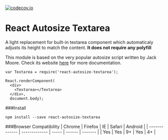 [![codecov.io](http://codecov.io/github/buildo/react-textarea-autosize/coverage.svg?branch=master)](http://codecov.io/github/buildo/react-textarea-autosize?branch=master)

# React Autosize Textarea
A light replacement for built-in textarea component which automaticaly adjusts its height to match the content.
**It does not require any polyfill**

This module is based on the very popular autosize script written by Jack Moore. Check its website [here](http://www.jacklmoore.com/autosize/) for more documentation.

```
var Textarea = require('react-autosize-textarea');

React.renderComponent(
  <div>
    <Textarea></Textarea>
  </div>,
  document.body);
```

###Install
```
npm install --save react-autosize-textarea
```

###Browser Compatibility
| Chrome        | Firefox       | IE    | Safari | Android |
| ------------- | ------------- | ----- | ------ | ------- |
| Yes           | Yes           | 9+    | Yes    | 4+      |
